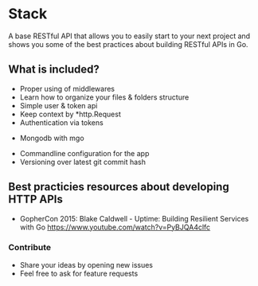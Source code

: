 # Stack
A base RESTful API that allows you to easily start to your next project and shows you some of the best practices about building RESTful APIs in Go.

## What is included?
* Proper using of middlewares
* Learn how to organize your files & folders structure
* Simple user & token api
* Keep context by *http.Request
* Authentication via tokens
- Mongodb with mgo
* Commandline configuration for the app
* Versioning over latest git commit hash

## Best practicies resources about developing HTTP APIs
* GopherCon 2015: Blake Caldwell - Uptime: Building Resilient Services with Go https://www.youtube.com/watch?v=PyBJQA4clfc

### Contribute
* Share your ideas by opening new issues
* Feel free to ask for feature requests
